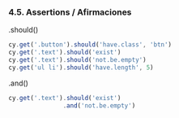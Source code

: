 ### 4.5. Assertions / Afirmaciones

.should()
```typescript
cy.get('.button').should('have.class', 'btn')
cy.get('.text').should('exist')
cy.get('.text').should('not.be.empty')
cy.get('ul li').should('have.length', 5)
```
.and()
```typescript
cy.get('.text').should('exist')
               .and('not.be.empty')
```